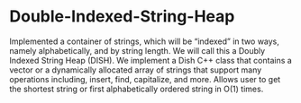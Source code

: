# Double-Indexed-String-Heap
Implemented a container of strings, which will be “indexed” in two ways, namely alphabetically, and by string length. We will call this a Doubly Indexed String Heap (DISH). We implement a Dish C++ class that contains a vector or a dynamically allocated array of strings that support many operations including, insert, find, capitalize, and more. Allows user to get the shortest string or first alphabetically ordered string in O(1) times. 
